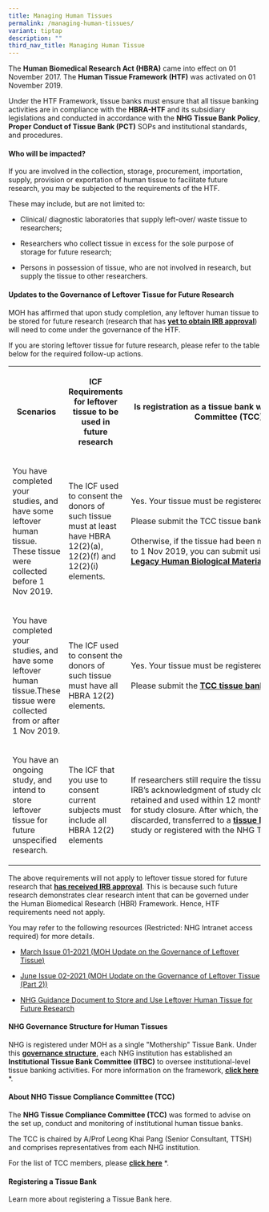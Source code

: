 ```yaml
---
title: Managing Human Tissues
permalink: /managing-human-tissues/
variant: tiptap
description: ""
third_nav_title: Managing Human Tissue
---
```

<p>The <strong>Human Biomedical Research Act (HBRA)</strong> came into effect
on 01 November 2017. The <strong>Human Tissue Framework (HTF)</strong> was
activated on 01 November 2019.</p>
<p>Under the HTF Framework, tissue banks must ensure that all tissue banking
activities are in compliance with the <strong>HBRA-HTF</strong> and its subsidiary
legislations and conducted in accordance with the <strong>NHG Tissue Bank Policy</strong>, <strong>Proper Conduct of Tissue Bank (PCT)</strong> SOPs
and institutional standards, and procedures.</p>
<p></p>
<h4><strong>Who will be impacted?</strong></h4>
<p>If you are involved in the collection, storage, procurement, importation,
supply, provision or exportation of human tissue to facilitate future research,
you may be subjected to the requirements of the HTF.</p>
<p>These may include, but are not limited to:</p>
<ul data-tight="true" class="tight">
<li>
<p>Clinical/ diagnostic laboratories that supply left-over/ waste tissue
to researchers;</p>
</li>
<li>
<p>Researchers who collect tissue in excess for the sole purpose of storage
for future research;</p>
</li>
<li>
<p>Persons in possession of tissue, who are not involved in research, but
supply the tissue to other researchers.</p>
</li>
</ul>
<p></p>
<h4><strong>Updates to the Governance of Leftover Tissue for Future Research</strong></h4>
<p>MOH has affirmed that upon study completion, any leftover human tissue
to be stored for future research (research that has <strong><u>yet to obtain IRB approval</u></strong>)
will need to come under the governance of the HTF.</p>
<p>If you are storing leftover tissue for future research, please refer to
the table below for the required follow-up actions.</p>
<p></p>
<table style="minWidth: 75px">
<colgroup>
<col>
<col>
<col>
</colgroup>
<tbody>
<tr>
<th rowspan="1" colspan="1">
<p>Scenarios</p>
</th>
<th rowspan="1" colspan="1">
<p>ICF Requirements for leftover tissue to be used in future research</p>
</th>
<th rowspan="1" colspan="1">
<p>Is registration as a tissue bank with the Tissue Compliance Committee
(TCC) Required?</p>
<p></p>
</th>
</tr>
<tr>
<td rowspan="1" colspan="1">
<p>You have completed your studies, and have some leftover human tissue.
These tissue were collected before 1 Nov 2019.</p>
<p></p>
</td>
<td rowspan="1" colspan="1">
<p>The ICF used to consent the donors of such tissue must at least have HBRA
12(2)(a), 12(2)(f) and 12(2)(i) elements.</p>
</td>
<td rowspan="1" colspan="1">
<p>Yes. Your tissue must be registered with TCC.
<br>
<br>Please submit the TCC tissue bank application form.
<br>
<br>Otherwise, if the tissue had been made non-identifiable prior to 1 Nov
2019, you can submit using the <strong><a href="https://mynhg.nhg.com.sg/dept/rcu/Shared%20Library/Tissue%20Banking/NHG%20Tissue%20Review%20(1700)/Forms%20and%20Templates/1703-07%20Declaration%20of%20LHBM.docx" rel="noopener noreferrer nofollow" target="_blank"><u>Legacy&nbsp;Human&nbsp;Biological&nbsp;Materials&nbsp;Declaration&nbsp;form&nbsp;</u></a></strong>instead.</p>
<p></p>
</td>
</tr>
<tr>
<td rowspan="1" colspan="1">
<p>You have completed your studies, and have some leftover human tissue.These
tissue were collected from or after 1 Nov 2019.</p>
<p></p>
</td>
<td rowspan="1" colspan="1">
<p>The ICF used to consent the donors of such tissue must have all HBRA 12(2)
elements.</p>
</td>
<td rowspan="1" colspan="1">
<p>Yes. Your tissue must be registered with TCC.
<br>
<br>Please submit the <strong><a href="https://mynhg.nhg.com.sg/dept/rcu/Shared%20Library/Tissue%20Banking/NHG%20Tissue%20Review%20(1700)/Forms%20and%20Templates/1703-01%20NHG%20Tissue%20Bank%20Application%20Form.docx?Web=1" rel="noopener noreferrer nofollow" target="_blank"><u>TCC tissue bank application form</u></a></strong>.</p>
<p></p>
</td>
</tr>
<tr>
<td rowspan="1" colspan="1">
<p>You have an ongoing study, and intend to store leftover tissue for future
unspecified research.</p>
<p></p>
</td>
<td rowspan="1" colspan="1">
<p>The ICF that you use to consent current subjects must include all HBRA
12(2) elements</p>
</td>
<td rowspan="1" colspan="1">
<p>If researchers still require the tissues for analysis, even after IRB’s
acknowledgment of study closure, such tissues could be retained and used
within 12 months of IRB acknowledgment for study closure. After which,
the tissues should be discarded, transferred to a <strong><a href="https://mynhg.nhg.com.sg/dept/rcu/Shared%20Library/Tissue%20Banking/NHG%20Tissue%20Review%20(1700)/Forms%20and%20Templates/1703-01%20NHG%20Tissue%20Bank%20Application%20Form.docx?Web=1" rel="noopener noreferrer nofollow" target="_blank"><u>tissue bank</u></a></strong> or
an IRB approved study or registered with the NHG TCC.</p>
<p></p>
</td>
</tr>
</tbody>
</table>
<p></p>
<p>The above requirements will not apply to leftover tissue stored for future
research that <strong><u>has received IRB approval</u></strong>. This is
because such future research demonstrates clear research intent that can
be governed under the Human Biomedical Research (HBR) Framework. Hence,
HTF requirements need not apply.</p>
<p>You may refer to the following resources (Restricted: NHG Intranet access
required) for more details.</p>
<ul data-tight="true" class="tight">
<li>
<p><a href="https://mynhg.nhg.com.sg/dept/rcu/Shared%20Library/Tissue%20Banking/Tissue%20Compliance%20Circulars/16.%20TCC%20March%20Issue_01-2021_Final_03Mar2021.pdf" rel="noopener noreferrer nofollow" target="_blank"><u>March Issue 01-2021 (MOH Update on the Governance of Leftover Tissue)</u></a>
</p>
</li>
<li>
<p><a href="https://mynhg.nhg.com.sg/dept/rcu/Shared%20Library/Tissue%20Banking/Tissue%20Compliance%20Circulars/17.%20TCC%20Issue%202-2021_Final_07Jun2021.pdf" rel="noopener noreferrer nofollow" target="_blank"><u>June Issue 02-2021 (MOH Update on the Governance of Leftover Tissue (Part 2))</u></a>
</p>
</li>
<li>
<p><a href="https://www.research.nhg.com.sg/wps/wcm/connect/cb5a007d-b536-499a-8a07-16863bcff795/1506-05+Guidance+To+Store+And+Use+Leftover+Human+Tissue+for+Future+Research.pdf?MOD=AJPERES&amp;CVID=nJSY8Fi&amp;CVID=nJSY8Fi&amp;CVID=nJSY8Fi&amp;CVID=nJSY8Fi&amp;CVID=nJSY8Fi&amp;CVID=nJSY8Fi&amp;CVID=nJSY8Fi&amp;CVID=nJSY8Fi&amp;CVID=nJSY8Fi&amp;CVID=nJSY8Fi&amp;CVID=nJSY8Fi&amp;CVID=nJSY8Fi&amp;CVID=nJSY8Fi&amp;CVID=nJSY8Fi&amp;CVID=nJSY8Fi&amp;CVID=nJSY8Fi&amp;CVID=nJSY8Fi&amp;CVID=nJSY8Fi&amp;CVID=nJSY8Fi&amp;CVID=nJSY8Fi&amp;CVID=nJSY8Fi" rel="noopener noreferrer nofollow" target="_blank"><u>NHG Guidance Document to Store and Use Leftover Human Tissue for Future Research</u></a> 
</p>
</li>
</ul>
<p></p>
<h4><strong>NHG Governance Structure for Human Tissues</strong></h4>
<p>NHG is registered under MOH as a single "Mothership" Tissue Bank. Under
this <strong><u>governance structure</u></strong>, each NHG institution
has established an<strong> Institutional Tissue Bank Committee (ITBC)</strong> to
oversee institutional-level tissue banking activities. For more information
on the framework, <strong><a href="https://www.research.nhg.com.sg/wps/wcm/connect/6acf4ce9-47ac-4be3-bf8d-2a41ed245d1d/NHG+Tissue+Banks+Management+Framework.pdf?MOD=AJPERES&amp;CVID=nfsgbwH&amp;CVID=nfsgbwH&amp;CVID=nfsgbwH&amp;CVID=nfsgbwH&amp;CVID=nfsgbwH&amp;CVID=nfsgbwH&amp;CVID=nfsgbwH&amp;CVID=nfsgbwH&amp;CVID=nfsgbwH&amp;CVID=nfsgbwH&amp;CVID=nfsgbwH&amp;CVID=nfsgbwH&amp;CVID=nfsgbwH&amp;CVID=nfsgbwH&amp;CVID=nfsgbwH&amp;CVID=nfsgbwH&amp;CVID=nfsgbwH&amp;CVID=nfsgbwH&amp;CVID=nfsgbwH&amp;CVID=nfsgbwH&amp;CVID=nfsgbwH&amp;CVID=nfsgbwH&amp;CVID=nfsgbwH&amp;CVID=nfsgbwH&amp;CVID=nfsgbwH&amp;CVID=nfsgbwH&amp;CVID=nfsgbwH&amp;CVID=nfsgbwH&amp;CVID=nfsgbwH&amp;CVID=nfsgbwH&amp;CVID=nfsgbwH&amp;CVID=nfsgbwH&amp;CVID=nfsgbwH&amp;CVID=nfsgbwH&amp;CVID=nfsgbwH" rel="noopener noreferrer nofollow" target="_blank"><u>click here</u></a></strong> *.</p>
<p></p>
<h4><strong>About NHG Tissue Compliance Committee (TCC)</strong></h4>
<p>The <strong>NHG Tissue Compliance Committee (TCC)</strong>&nbsp;was formed
to advise on the set up, conduct and monitoring of institutional human
tissue banks.</p>
<p>The TCC is chaired by A/Prof Leong Khai Pang (Senior Consultant, TTSH)
and comprises representatives from each NHG institution.</p>
<p>For the list of TCC members, please <strong><a href="https://mynhg.nhg.com.sg/dept/rcu/Shared%20Library/Tissue%20Banking/NHG%20Tissue%20Compliance%20Committee%20(TCC)%20%E2%80%93%20List%20of%20Members.pdf" rel="noopener noreferrer nofollow" target="_blank"><u>click here</u></a></strong> *.</p>
<p></p>
<h4><strong>Registering a Tissue Bank</strong></h4>
<p>Learn more about registering a Tissue Bank here.</p>
<p></p>
<p></p>
<p></p>
<p></p>
<p></p>
<p></p>
<p></p>
<p></p>